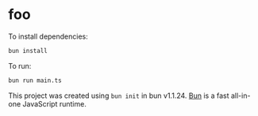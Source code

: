 # foo

To install dependencies:

```bash
bun install
```

To run:

```bash
bun run main.ts
```

This project was created using `bun init` in bun v1.1.24. [Bun](https://bun.sh) is a fast all-in-one JavaScript runtime.
